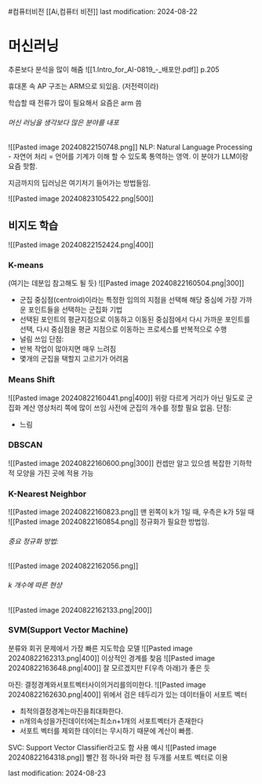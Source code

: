 #컴퓨터비전 
[[Ai,컴퓨터 비전]]
last modification: 2024-08-22
# 머신러닝
추론보다 분석을 많이 해줌
![[1.Intro_for_AI-0819_-_배포안.pdf]]
p.205

휴대폰 속 AP 구조는 ARM으로 되있음. (저전력이라)

학습할 때 전류가 많이 필요해서 요즘은 arm 씀

###### 머신 러닝을 생각보다 많은 분야를 내포
![[Pasted image 20240822150748.png]]
NLP: Natural Language Processing - 자연어 처리 = 언어를 기계가 이해 할 수 있도록 통역하는 영역. 이 분야가 LLM이랑 요즘 핫함.

지금까지의 딥러닝은 여기저기 들어가는 방법들임.

![[Pasted image 20240823105422.png|500]]


## 비지도 학습
![[Pasted image 20240822152424.png|400]]

### K-means
(여기는 데분입 참고해도 될 듯)
![[Pasted image 20240822160504.png|300]]
- 군집 중심점(centroid)이라는 특정한 임의의 지점을 선택해 해당 중심에 가장 가까운 포인트들을 선택하는 군집화 기법 
- 선택된 포인트의 평균지점으로 이동하고 이동된 중심점에서 다시 가까운 포인트를 선택, 다시 중심점을 평균 지점으로 이동하는 프로세스를 반복적으로 수행
- 널림 쓰임
단점:
- 반복 작업이 많아지면 매우 느려짐
- 몇개의 군집을 택할지 고르기가 어려움

### Means Shift
![[Pasted image 20240822160441.png|400]]
위랑 다르게 거리가 아닌 밀도로 군집화 계산
영상처리 쪽에 많이 쓰임
사전에 군집의 개수를 정할 필요 없음.
단점:
- 느림

### DBSCAN
![[Pasted image 20240822160600.png|300]]
컨셉만 알고 있으셈
복잡한 기하학적 모양을 가진 곳에 적용 가능

### K-Nearest Neighbor
![[Pasted image 20240822160823.png]]
맨 왼쪽이 k가 1일 때, 우측은 k가 5일 때
![[Pasted image 20240822160854.png]]
정규화가 필요한 방법임. 
###### 중요 정규화 방법:
![[Pasted image 20240822162056.png]]
###### k 개수에 따른 현상
![[Pasted image 20240822162133.png|200]]

### SVM(Support Vector Machine)
분류와 회귀 문제에서 가장 빠른 지도학습 모델
![[Pasted image 20240822162313.png|400]]
이상적인 경계를 찾음
![[Pasted image 20240822163648.png|400]]
잘 모르겠지만 F(우측 아래)가 좋은 듯

마진: 결정경계와서포트벡터사이의거리를의미한다.
![[Pasted image 20240822162630.png|400]]
위에서 검은 테두리가 있는 데이터들이 서포트 벡터
- 최적의결정경계는마진을최대화한다.
- n개의속성을가진데이터에는최소n+1개의 서포트벡터가 존재한다
-  서포트 벡터를 제외한 데이터는 무시하기 때문에 계산이 빠름.

SVC: Support Vector Classifier라고도 함
사용 예시
![[Pasted image 20240822164318.png]]
빨간 점 하나와 파란 점 두개를 서포트 벡터로 이용

last modification: 2024-08-23
